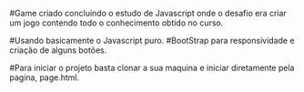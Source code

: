 #Game criado concluindo o estudo de Javascript onde o desafio era criar um jogo contendo todo o conhecimento obtido no curso. 

#Usando basicamente o Javascript puro. #BootStrap para responsividade e criação de alguns botões.

#Para iniciar o projeto basta clonar a sua maquina e iniciar diretamente pela pagina, page.html.

